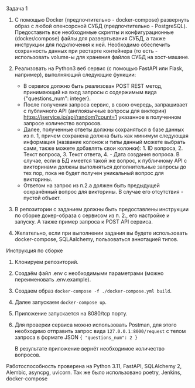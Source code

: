 Задача 1

1. С помощью Docker (предпочтительно - docker-compose) развернуть образ с любой опенсорсной СУБД
 (предпочтительно - PostgreSQL). Предоставить все необходимые скрипты и конфигурационные (docker/compose)
 файлы для развертывания СУБД, а также инструкции для подключения к ней. Необходимо обеспечить сохранность данных
 при рестарте контейнера (то есть - использовать volume-ы для хранения файлов СУБД на хост-машине.

1. Реализовать на Python3 веб сервис (с помощью FastAPI или Flask, например), выполняющий следующие функции:

   * В сервисе должно быть реализован POST REST метод, принимающий на вход запросы с содержимым вида {"questions_num": integer}.
   * После получения запроса сервис, в свою очередь, запрашивает с публичного API (англоязычные вопросы для викторин) https://jservice.io/api/random?count=1 указанное в полученном запросе количество вопросов.
   * Далее, полученные ответы должны сохраняться в базе данных из п. 1, причем сохранена должна быть как минимум следующая информация (название колонок и типы данный можете выбрать сами, также можете добавлять свои колонки): 1. ID вопроса, 2. Текст вопроса, 3. Текст ответа, 4. - Дата создания вопроса. В случае, если в БД имеется такой же вопрос, к публичному API с викторинами должны выполняться дополнительные запросы до тех пор, пока не будет получен уникальный вопрос для викторины.
   * Ответом на запрос из п.2.a должен быть предыдущей сохранённый вопрос для викторины. В случае его отсутствия - пустой объект.
1. В репозитории с заданием должны быть предоставлены инструкции по сборке докер-образа с сервисом из п. 2., его настройке и запуску. А также пример запроса к POST API сервиса.
1. Желательно, если при выполнении задания вы будете использовать docker-compose, SQLAalchemy, пользоваться аннотацией типов.

Инструкция по сборке
1. Клонируем репозиторий.
1. Создаём файл .env с необходимыми параметрами (можно переименовать .env.example).
1. Создаем образ ```docker-compose -f ./docker-compose.yml build```.
1. Далее запускаем ```docker-compose up```.
1. Приложение запускается на 8080/tcp порту.
1. Для проверки сервиса можно использовать Postman, для этого необходимо отправить запрос вида ```127.0.0.1:8000/request``` с телом запроса в формате JSON ```{
     "questions_num": 2
}```

    В результате приложение вернёт необходимое количество вопросов.

Работоспособность проверена на Python 3.11, FastAPI, SQLAlchemy 2, Alembic, asyncpg, uvicorn. Так же было использовано poetry, Jenkins, docker-compose 
